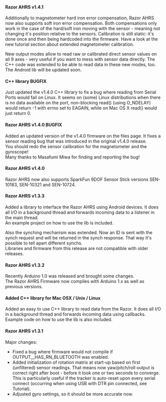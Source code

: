 #### Razor AHRS v1.4.1

Additionally to magnetometer hard iron error compensation, Razor AHRS now also supports soft iron error compensation. Both compensations only work in the case of the hard/soft iron moving with the sensor - meaning not changing it's position relative to the sensors. Calibration is still static: it's done once and then being hardcoded into the firmware. Have a look at the new tutorial section about extended magnetometer calibration.

New output modes allow to read raw or calibrated direct sensor values on all 9 axes - very useful if you want to mess with sensor data directly. The C++ code was extended to be able to read data in these new modes, too. The Android lib will be updated soon.

#### C++ library BUGFIX

Just updated the v1.4.0 C++ library to fix a bug where reading from Serial Ports would fail on Linux. It seems on (some) Linux distributions when there is no data available on the port, non-blocking read() (using O_NDELAY) would return -1 with errno set to EAGAIN, while on Mac OS X read() would just return 0.

#### Razor AHRS v1.4.0 BUGFIX

Added an updated version of the v1.4.0 firmware on the files page. It fixes a sensor reading bug that was introduced in the original v1.4.0 release.  
You should redo the sensor calibration for the magnetometer and the gyroscope!  
Many thanks to Masafumi Miwa for finding and reporting the bug!

#### Razor AHRS v1.4.0

Razor AHRS now also supports SparkFun 9DOF Sensor Stick versions SEN-10183, SEN-10321 and SEN-10724.

#### Razor AHRS v1.3.3

Added a library to interface the Razor AHRS using Android devices. It does all I/O in a background thread and forwards incoming data to a listener in the main thread.  
An example project on how to use the lib is included.  

Also the synching mechanism was extended. Now an ID is sent with the synch request and will be returned in the synch response. That way it's possible to tell apart different synchs.  
Libraries and firmware from this release are not compatible with older releases.

#### Razor AHRS v1.3.2

Recently Arduino 1.0 was released and brought some changes.  
The Razor AHRS Firmware now compiles with Arduino 1.x as well as previous versions.

#### Added C++ library for Mac OSX / Unix / Linux

Added an easy to use C++ library to read data from the Razor. It does all I/O in a background thread and forwards incoming data using callbacks.  
Example code on how to use the lib is also included.  

#### Razor AHRS v1.3.1

Major changes:
* Fixed a bug where firmware would not compile if OUTPUT__HAS_RN_BLUETOOTH was enabled.
* Added initialization of rotation matrix at start-up based on first (unfiltered) sensor readings. That means now yaw/pitch/roll output is correct right after boot - before it took one or two seconds to converge. This is particularly useful if the tracker is auto-reset upon every serial connect (occurring when using USB with DTR pin connected, see Tutorial).
* Adjusted gyro settings, so it should be more accurate now.